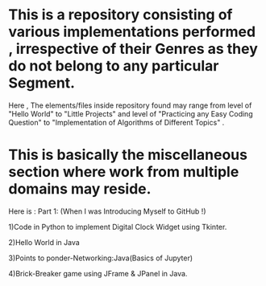 # This is a repository consisting of various implementations performed , irrespective of their Genres as they do not belong to any particular Segment. 

Here , The elements/files inside repository found may range from level of "Hello World" to "Little Projects" and level of "Practicing any Easy Coding Question" to "Implementation of Algorithms of Different Topics" .

# This is basically the miscellaneous section where work from multiple domains may reside.

Here is :
Part 1: (When I was Introducing Myself to GitHub !)

  1)Code in Python to implement Digital Clock Widget using Tkinter. 
  
  2)Hello World in Java
  
  3)Points to ponder-Networking:Java(Basics of Jupyter)
  
  4)Brick-Breaker game using JFrame & JPanel in Java.
